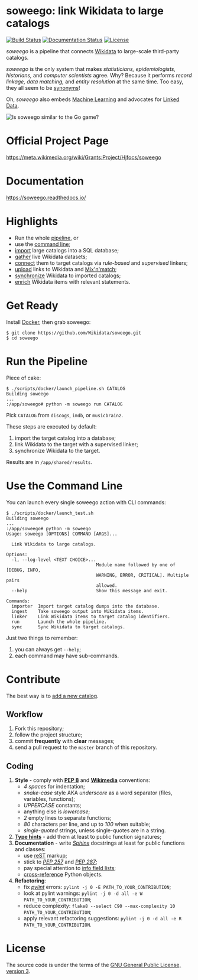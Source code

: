 # soweego: link Wikidata to large catalogs
[![Build Status](https://travis-ci.com/Wikidata/soweego.svg?branch=master)](https://travis-ci.com/Wikidata/soweego)
[![Documentation Status](https://readthedocs.org/projects/soweego/badge/?version=latest)](https://soweego.readthedocs.io/en/latest/?badge=latest)
[![License](https://img.shields.io/github/license/Wikidata/soweego.svg)](https://www.gnu.org/licenses/gpl-3.0.html)

_soweego_ is a pipeline that connects [Wikidata](https://wikidata.org/) to large-scale third-party catalogs.

_soweego_ is the only system that makes _statisticians, epidemiologists, historians,_ and _computer scientists_ agree.
Why? Because it performs _record linkage, data matching,_ and _entity resolution_ at the same time.
Too easy, they all seem to be [synonyms](https://en.wikipedia.org/wiki/Record_linkage#Naming_conventions)!

Oh, _soweego_ also embeds [Machine Learning](https://en.wikipedia.org/wiki/Machine_learning) and advocates for [Linked Data](https://en.wikipedia.org/wiki/Linked_data).

![Is soweego similar to the Go game?](https://upload.wikimedia.org/wikipedia/commons/9/96/Crosscut.jpg)

# Official Project Page
https://meta.wikimedia.org/wiki/Grants:Project/Hjfocs/soweego

# Documentation
https://soweego.readthedocs.io/

# Highlights
- Run the whole [pipeline](#Run_the_Pipeline), or
- use the [command line](#Command_Line);
- [import](https://soweego.readthedocs.io/en/latest/importer.html) large catalogs into a SQL database;
- [gather](https://soweego.readthedocs.io/en/latest/wikidata.html) live Wikidata datasets;
- [connect](https://soweego.readthedocs.io/en/latest/linker.html) them to target catalogs via _rule-based_ and _supervised_ linkers;
- [upload](https://soweego.readthedocs.io/en/latest/ingestor.html) links to Wikidata and [Mix'n'match](https://tools.wmflabs.org/mix-n-match/);
- [synchronize](https://soweego.readthedocs.io/en/latest/validator.html#module-soweego.validator.checks) Wikidata to imported catalogs;
- [enrich](https://soweego.readthedocs.io/en/latest/validator.html#module-soweego.validator.enrichment) Wikidata items with relevant statements.

# Get Ready
Install [Docker](https://docs.docker.com/install/), then grab soweego:

```
$ git clone https://github.com/Wikidata/soweego.git
$ cd soweego
```

# Run the Pipeline
Piece of cake:

```
$ ./scripts/docker/launch_pipeline.sh CATALOG
Building soweego
...
:/app/soweego# python -m soweego run CATALOG
```

Pick `CATALOG` from `discogs`, `imdb`, or `musicbrainz`.

These steps are executed by default:
1. import the target catalog into a database;
2. link Wikidata to the target with a supervised linker;
3. synchronize Wikidata to the target.

Results are in `/app/shared/results`.

# Use the Command Line
You can launch every single soweego action with CLI commands:

```
$ ./scripts/docker/launch_test.sh
Building soweego
...
:/app/soweego# python -m soweego
Usage: soweego [OPTIONS] COMMAND [ARGS]...

  Link Wikidata to large catalogs.

Options:
  -l, --log-level <TEXT CHOICE>...
                                  Module name followed by one of [DEBUG, INFO,
                                  WARNING, ERROR, CRITICAL]. Multiple pairs
                                  allowed.
  --help                          Show this message and exit.

Commands:
  importer  Import target catalog dumps into the database.
  ingest    Take soweego output into Wikidata items.
  linker    Link Wikidata items to target catalog identifiers.
  run       Launch the whole pipeline.
  sync      Sync Wikidata to target catalogs.
```

Just two things to remember:
1. you can always get `--help`;
2. each command may have sub-commands.

# Contribute
The best way is to [add a new catalog](https://github.com/Wikidata/soweego/wiki/Import-a-new-database).

## Workflow
1. Fork this repository;
2. follow the project structure;
3. commit **frequently** with **clear** messages;
4. send a pull request to the `master` branch of this repository.

## Coding
1. **Style** - comply with **[PEP 8](https://www.python.org/dev/peps/pep-0008/)** and **[Wikimedia](https://www.mediawiki.org/wiki/Manual:Coding_conventions/Python)** conventions: 
    - _4 spaces_ for indentation;
    - _snake-case_ style AKA _underscore_ as a word separator (files, variables, functions);
    - _UPPERCASE_ constants;
    - anything else is _lowercase_;
    - _2_ empty lines to separate functions;
    - _80_ characters per line, and up to _100_ when suitable;
    - _single-quoted_ strings, unless single-quotes are in a string.
2. **[Type hints](https://docs.python.org/3/library/typing.html)** - add them at least to public function signatures;
3. **Documentation** - write _[Sphinx](https://www.sphinx-doc.org/)_ docstrings at least for public functions and classes:
    - use [reST](https://www.sphinx-doc.org/en/master/usage/restructuredtext/index.html) markup;
    - stick to _[PEP 257](https://www.python.org/dev/peps/pep-0257/)_ and _[PEP 287](https://www.python.org/dev/peps/pep-0287/)_;
    - pay special attention to [info field lists](https://www.sphinx-doc.org/en/master/usage/restructuredtext/domains.html#info-field-lists);
    - [cross-reference](https://www.sphinx-doc.org/en/master/usage/restructuredtext/domains.html#cross-referencing-python-objects) Python objects.
4. **Refactoring**:
    - fix _[pylint](https://www.pylint.org/)_ errors: `pylint -j 0 -E PATH_TO_YOUR_CONTRIBUTION`;
    - look at pylint warnings: `pylint -j 0 -d all -e W PATH_TO_YOUR_CONTRIBUTION`;
    - reduce complexity: `flake8 --select C90 --max-complexity 10 PATH_TO_YOUR_CONTRIBUTION`;
    - apply relevant refactoring suggestions: `pylint -j 0 -d all -e R PATH_TO_YOUR_CONTRIBUTION`.

# License
The source code is under the terms of the [GNU General Public License, version 3](https://www.gnu.org/licenses/gpl.html).
